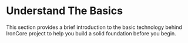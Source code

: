 # Understand The Basics

This section provides a brief introduction to the basic technology behind IronCore project to help you build a solid foundation before you begin.
